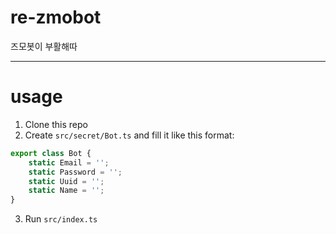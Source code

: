 # re-zmobot
즈모봇이 부활해따

-----

# usage
1. Clone this repo
2. Create `src/secret/Bot.ts` and fill it like this format:
```ts
export class Bot {
    static Email = '';
    static Password = '';
    static Uuid = '';
    static Name = '';
}
```
3. Run `src/index.ts`
